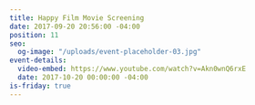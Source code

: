 ```yaml
---
title: Happy Film Movie Screening
date: 2017-09-20 20:56:00 -04:00
position: 11
seo:
  og-image: "/uploads/event-placeholder-03.jpg"
event-details:
  video-embed: https://www.youtube.com/watch?v=Akn0wnQ6rxE
  date: 2017-10-20 00:00:00 -04:00
is-friday: true
---
```


